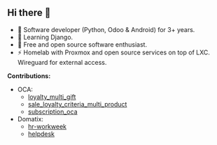 ## Hi there 👋

<!--
**caferven/caferven** is a ✨ _special_ ✨ repository because its `README.md` (this file) appears on your GitHub profile.

Here are some ideas to get you started:

- 🔭 I’m currently working on ...
- 🌱 I’m currently learning ...
- 👯 I’m looking to collaborate on ...
- 🤔 I’m looking for help with ...
- 💬 Ask me about ...
- 📫 How to reach me: ...
- 😄 Pronouns: ...
- ⚡ Fun fact: ...
-->
- 🔭 Software developer (Python, Odoo & Android) for 3+ years.
- 🌱 Learning Django.
- 👯 Free and open source software enthusiast.
- ⚡ Homelab with Proxmox and open source services on top of LXC. Wireguard for external access.

**Contributions:**
- OCA:
  - [loyalty_multi_gift](https://github.com/OCA/sale-promotion/tree/16.0/loyalty_multi_gift)
  - [sale_loyalty_criteria_multi_product](https://github.com/OCA/sale-promotion/tree/16.0/sale_loyalty_criteria_multi_product)
  - [subscription_oca](https://github.com/OCA/contract/tree/17.0/subscription_oca)
- Domatix:
  - [hr-workweek](https://github.com/Domatix/hr-workweek)
  - [helpdesk](https://github.com/Domatix/helpdesk/tree/15.0)
